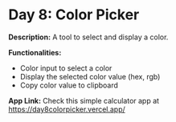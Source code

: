 # Day 8: Color Picker

**Description:** A tool to select and display a color.

**Functionalities:**

- Color input to select a color
- Display the selected color value (hex, rgb)
- Copy color value to clipboard

**App Link:** Check this simple calculator app at https://day8colorpicker.vercel.app/
